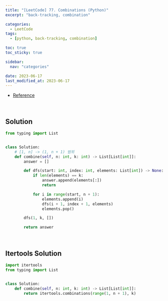 ```yaml
---
title: "[LeetCode] 77. Combinations (Python)"
excerpt: "back-tracking, combination"

categories:
  - LeetCode
tags:
  - [python, back-tracking, combination]

toc: true
toc_sticky: true

sidebar:
  nav: "categories"

date: 2023-06-17
last_modified_at: 2023-06-17
---
```


- [Reference](https://leetcode.com/problems/combinations)

<br>

## Solution

```python
from typing import List


class Solution:
    # [1, n] -> (1, n + 1) 범위
    def combine(self, n: int, k: int) -> List[List[int]]:
        answer = []

        def dfs(start: int, index: int, elements: List[int]) -> None:
            if len(elements) == k:
                answer.append(elements[:])
                return

            for i in range(start, n + 1):
                elements.append(i)
                dfs(i + 1, index + 1, elements)
                elements.pop()

        dfs(1, k, [])

        return answer
```

<br>

## Itertools Solution

```python
import itertools
from typing import List


class Solution:
    def combine(self, n: int, k: int) -> List[List[int]]:
        return itertools.combinations(range(1, n + 1), k)
```